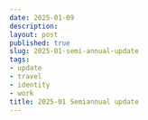 ```yaml
---
date: 2025-01-09
description:
layout: post
published: true
slug: 2025-01-semi-annual-update
tags:
- update
- travel
- identity
- work
title: 2025-01 Semiannual update
---
```


